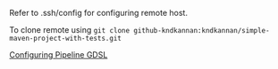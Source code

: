 Refer to .ssh/config for configuring remote host. 

To clone remote using `git clone github-kndkannan:kndkannan/simple-maven-project-with-tests.git`

[Configuring Pipeline GDSL ](http://vgaidarji.me/blog/2018/07/30/working-with-jenkinsfile-in-intellij-idea/)


